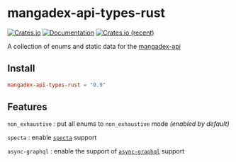 # mangadex-api-types-rust

[![Crates.io][crates-badge]][crates-url]
[![Documentation][docs-badge]][docs-url]
[![Crates.io (recent)](https://img.shields.io/crates/dr/mangadex-api-types-rust)][crates-url]

[crates-badge]: https://img.shields.io/crates/v/mangadex-api-types-rust.svg
[crates-url]: https://crates.io/crates/mangadex-api-types-rust
[docs-badge]: https://img.shields.io/docsrs/mangadex-api-types-rust.svg
[docs-url]: https://docs.rs/mangadex-api-types-rust

A collection of enums and static data for the [mangadex-api](https://github.com/tonymushah/mangadex-api)

## Install

```toml
mangadex-api-types-rust = "0.9"
```

## Features

`non_exhaustive` : put all enums to `non_exhaustive` mode _(enabled by default)_

`specta` : enable [`specta`](https://github.com/oscartbeaumont/specta) support

`async-graphql` : enable the support of [`async-graphql`](https://github.com/async-graphql/async-graphql) support
